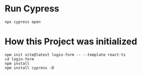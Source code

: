 # Run Cypress
```
npx cypress open
```

# How this Project was initialized
```
npm init vite@latest login-form -- --template react-ts
cd login-form
npm install
npm install cypress -D
```

